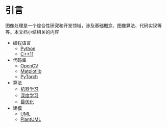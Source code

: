 
# 引言

图像处理是一个综合性研究和开发领域，涉及基础概念、图像算法、代码实现等等。本文档小结相关的内容

* 编程语言
    * [Python](./python/类操作.md)
    * [C++11](./cplusplus/学习C++之路.md)
* 代码库
    * [OpenCV](./opencv/OpenCV概述.md)
    * [Matplotlib](./matplotlib/引言.md)
    * [PyTorch](./pytorch/引言.md)
* 算法
    * [机器学习](./algorithm/machine-learning.md)
    * [深度学习](./algorithm/deep-learning.md)
    * [最优化](./algorithm/optimization.md)
* 建模
    * [UML](./uml/统一建模语言UML.md)
    * [PlantUML](./uml/plantuml/PlantUML简介.md)